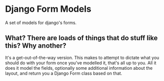# Django Form Models

A set of models for django's forms.

## What? There are loads of things that do stuff like this? Why another?

It's a get-out-of-the-way version. This makes to attempt to dictate what you
should do with your form once you've modelled it, that's all up to you. All it
does it model the fields, optionally some additional information about the
layout, and return you a Django Form class based on that.
